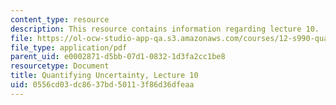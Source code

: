 ```yaml
---
content_type: resource
description: This resource contains information regarding lecture 10.
file: https://ol-ocw-studio-app-qa.s3.amazonaws.com/courses/12-s990-quantifying-uncertainty-fall-2012/0556cd03dc8637bd50113f86d36dfeaa_MIT12_S990F12_lec10.pdf
file_type: application/pdf
parent_uid: e0002871-d5bb-07d1-0832-1d3fa2cc1be8
resourcetype: Document
title: Quantifying Uncertainty, Lecture 10
uid: 0556cd03-dc86-37bd-5011-3f86d36dfeaa
---
```


